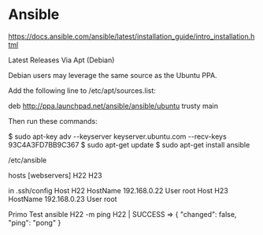 # Ansible

https://docs.ansible.com/ansible/latest/installation_guide/intro_installation.html

Latest Releases Via Apt (Debian)

Debian users may leverage the same source as the Ubuntu PPA.

Add the following line to /etc/apt/sources.list:

 deb http://ppa.launchpad.net/ansible/ansible/ubuntu trusty main

Then run these commands:
 
 $ sudo apt-key adv --keyserver keyserver.ubuntu.com --recv-keys 93C4A3FD7BB9C367
 $ sudo apt-get update
 $ sudo apt-get install ansible


 /etc/ansible

 hosts
 [webservers]
  H22
  H23


 in .ssh/config 
 Host H22
        HostName 192.168.0.22
        User root
 Host H23
        HostName 192.168.0.23
        User root

Primo Test
 ansible H22 -m ping
 H22 | SUCCESS => {
    "changed": false, 
    "ping": "pong"
 }
